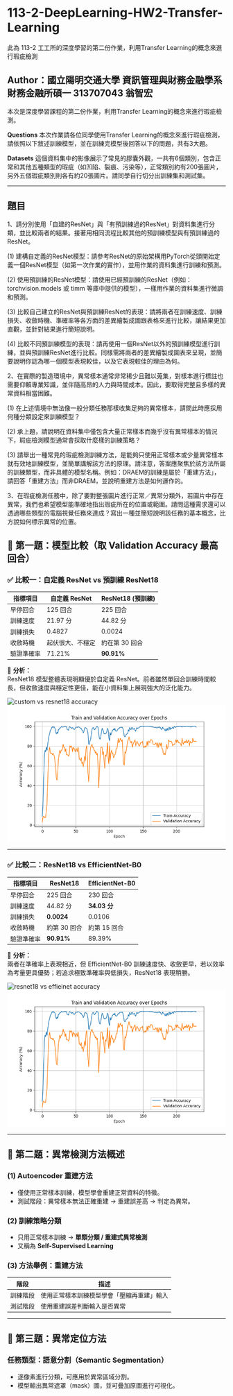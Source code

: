 # 113-2-DeepLearning-HW2-Transfer-Learning
此為 113-2 工工所的深度學習的第二份作業，利用Transfer Learning的概念來進行瑕疵檢測

## Author：國立陽明交通大學 資訊管理與財務金融學系財務金融所碩一 313707043 翁智宏

本次是深度學習課程的第二份作業，利用Transfer Learning的概念來進行瑕疵檢測。

**Questions**
本次作業請各位同學使用Transfer Learning的概念來進行瑕疵檢測，請依照以下敘述訓練模型，並在訓練完模型後回答以下的問題，共有3大題。

**Datasets**
這個資料集中的影像展示了常見的膠囊外觀，一共有6個類別，包含正常和其他五種類型的瑕疵（如凹陷、裂痕、污染等），正常類別約有200張圖片，另外五個瑕疵類別則各有約20張圖片。請同學自行切分出訓練集和測試集。

---

## 題目

1、請分別使用「自建的ResNet」與「有預訓練過的ResNet」對資料集進行分類，並比較兩者的結果。接著用相同流程比較其他的預訓練模型與有預訓練過的ResNet。 

(1) 建構自定義的ResNet模型：請參考ResNet的原始架構用PyTorch從頭開始定義一個ResNet模型（如第一次作業的實作），並用作業的資料集進行訓練和預測。 

(2) 使用預訓練的ResNet模型：請使用已經預訓練的ResNet（例如：torchvision.models 或 timm 等庫中提供的模型），一樣用作業的資料集進行微調和預測。 

(3) 比較自己建立的ResNet與預訓練ResNet的表現：請將兩者在訓練速度、訓練損失、收斂時機、準確率等各方面的差異繪製成圖跟表格來進行比較，讓結果更加直觀，並針對結果進行簡短說明。 

(4) 比較不同預訓練模型的表現：請再使用一個ResNet以外的預訓練模型進行訓練，並與預訓練ResNet進行比較。同樣需將兩者的差異繪製成圖表來呈現，並簡要說明你認為哪一個模型表現較佳，以及它表現較佳的理由為何。

2、在實際的製造環境中，異常樣本通常非常稀少且難以蒐集，對樣本進行標註也需要仰賴專業知識，並伴隨高昂的人力與時間成本。因此，要取得完整且多樣的異常資料相當困難。 

(1) 在上述情境中無法像一般分類任務那樣收集足夠的異常樣本，請問此時應採用何種分類設定來訓練模型？

(2) 承上題，請說明在資料集中僅包含大量正常樣本而幾乎沒有異常樣本的情況下，瑕疵檢測模型通常會採取什麼樣的訓練策略？ 

(3) 請舉出一種常見的瑕疵檢測訓練方法，是能夠只使用正常樣本或少量異常樣本就有效地訓練模型，並簡單講解該方法的原理。請注意，答案應聚焦於該方法所屬的訓練類型，而非具體的模型名稱。例如：DRAEM的訓練是屬於「重建方法」，請回答「重建方法」而非DRAEM，並說明重建方法是如何運作的。 

3、在瑕疵檢測任務中，除了要對整張圖片進行正常／異常分類外，若圖片中存在異常，我們也希望模型能準確地指出瑕疵所在的位置或範圍。請問這種需求還可以透過哪些類型的電腦視覺任務來達成？寫出一種並簡短說明該任務的基本概念，比方說如何標示異常的位置。

## 📌 第一題：模型比較（取 Validation Accuracy 最高回合）

### ✅ 比較一：自定義 ResNet vs 預訓練 ResNet18

| 指標項目   | 自定義 ResNet | ResNet18 (預訓練) |
|------------|----------------|------------------|
| 早停回合   | 125 回合        | 225 回合          |
| 訓練速度   | 21.97 分        | 44.82 分          |
| 訓練損失   | 0.4827         | 0.0024           |
| 收斂時機   | 起伏很大、不穩定 | 約在第 30 回合     |
| 驗證準確率 | 71.21%         | **90.91%**       |

🔎 **分析：**  
ResNet18 模型整體表現明顯優於自定義 ResNet。前者雖然單回合訓練時間較長，但收斂速度與穩定性更佳，能在小資料集上展現強大的泛化能力。

![custom vs resnet18 accuracy](../Image/resnet18_accuracy_plot.png)
![custom vs resnet18 loss](Image/efficientnet_accuracy_plot.png)

---

### ✅ 比較二：ResNet18 vs EfficientNet-B0

| 指標項目   | ResNet18       | EfficientNet-B0  |
|------------|----------------|------------------|
| 早停回合   | 225 回合        | 230 回合          |
| 訓練速度   | 44.82 分        | **34.03 分**     |
| 訓練損失   | **0.0024**     | 0.0106           |
| 收斂時機   | 約第 30 回合     | 約第 15 回合       |
| 驗證準確率 | **90.91%**     | 89.39%           |

🔎 **分析：**  
兩者在準確率上表現相近，但 EfficientNet-B0 訓練速度快、收斂更早，若以效率為考量更具優勢；若追求極致準確率與低損失，ResNet18 表現稍勝。

![resnet18 vs effieinet accuracy](Image/resnet18_accuracy_plot.png)
![resnet18 vs effieinet loss](Image/efficientnet_accuracy_plot.png)

---

## 🧠 第二題：異常檢測方法概述

### (1) Autoencoder 重建方法

- 僅使用正常樣本訓練，模型學會重建正常資料的特徵。
- 測試階段：異常樣本無法正確重建 → 重建誤差高 → 判定為異常。

### (2) 訓練策略分類

- 只用正常樣本訓練 → **單類分類 / 重建式異常檢測**
- 又稱為 **Self-Supervised Learning**

### (3) 方法舉例：重建方法

| 階段     | 描述 |
|----------|------|
| 訓練階段 | 使用正常樣本訓練模型學會「壓縮再重建」輸入 |
| 測試階段 | 使用重建誤差判斷輸入是否異常 |

---

## 🧠 第三題：異常定位方法

### 任務類型：語意分割（Semantic Segmentation）

- 逐像素進行分類，可應用於異常區域分割。
- 模型輸出異常遮罩（mask）圖，並可疊加原圖進行可視化。

